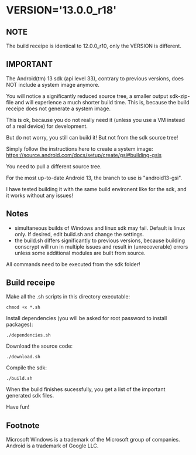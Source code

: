 VERSION='13.0.0_r18'
====================

NOTE
----

The build receipe is identical to 12.0.0_r10, only the VERSION is different.

IMPORTANT
---------

The Android(tm) 13 sdk (api level 33), contrary to previous versions, does NOT include a system image anymore. 

You will notice a significantly reduced source tree, a smaller output sdk-zip-file 
and will experience a much shorter build time. This is, because the build receipe
does not generate a system image.

This is ok, because you do not really need it (unless you use a VM instead of a 
real device) for development.

But do not worry, you still can build it! But not from the sdk source tree!

Simply follow the instructions here to create a system image:
https://source.android.com/docs/setup/create/gsi#building-gsis

You need to pull a different source tree.

For the most up-to-date Android 13, the branch to use is "android13-gsi".

I have tested building it with the same build environent like for the sdk, and
it works without any issues!


Notes
-----

- simultaneous builds of Windows and linux sdk may fail. Default is linux only. If desired, edit build.sh and change the settings.
- the build.sh differs significantly to previous versions, because building 
conscrypt will run in multiple issues and result in (unrecoverable) errors unless 
some additional modules are built from source.

All commands need to be executed from the sdk folder!

Build receipe
-------------

Make all the .sh scripts in this directory executable:

    chmod +x *.sh

Install dependencies (you will be asked for root password to install packages):

    ./dependencies.sh

Download the source code:

    ./download.sh

Compile the sdk:

    ./build.sh

When the build finishes sucessfully, you get a list of the important generated sdk files.

Have fun! 

Footnote
--------

Microsoft Windows is a trademark of the Microsoft group of companies. Android is a trademark of Google LLC.
